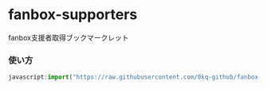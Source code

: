 # fanbox-supporters
fanbox支援者取得ブックマークレット

### 使い方
```javascript
javascript:import("https://raw.githubusercontent.com/0kq-github/fanbox-supporters/main/fanbox-supporters.js").then(m=>{m.main()}).catch(e=>alert(`エラー (${e})`));
```
